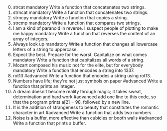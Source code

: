 0. strcat
mandatory
Write a function that concatenates two strings.
1. strncat
mandatory
Write a function that concatenates two strings.
2. strncpy
mandatory
Write a function that copies a string.
3. strcmp
mandatory
Write a function that compares two strings.
4. I am a kind of paranoid in reverse. I suspect people of plotting to make me happy
mandatory
Write a function that reverses the content of an array of integers.
5. Always look up
mandatory
Write a function that changes all lowercase letters of a string to uppercase.
6. Expect the best. Prepare for the worst. Capitalize on what comes
mandatory
Write a function that capitalizes all words of a string.
7. Mozart composed his music not for the elite, but for everybody
mandatory
Write a function that encodes a string into 1337.
8. rot13
#advanced
Write a function that encodes a string using rot13.
9. Numbers have life; they're not just symbols on paper
#advanced
Write a function that prints an integer.
10. A dream doesn't become reality through magic; it takes sweat, determination and hard work
#advanced
add one line to this code, so that the program prints a[2] = 98, followed by a new line.
11. It is the addition of strangeness to beauty that constitutes the romantic character in art
#advanced
Write a function that adds two numbers.
12. Noise is a buffer, more effective than cubicles or booth walls
#advanced
Write a function that prints a buffer.
